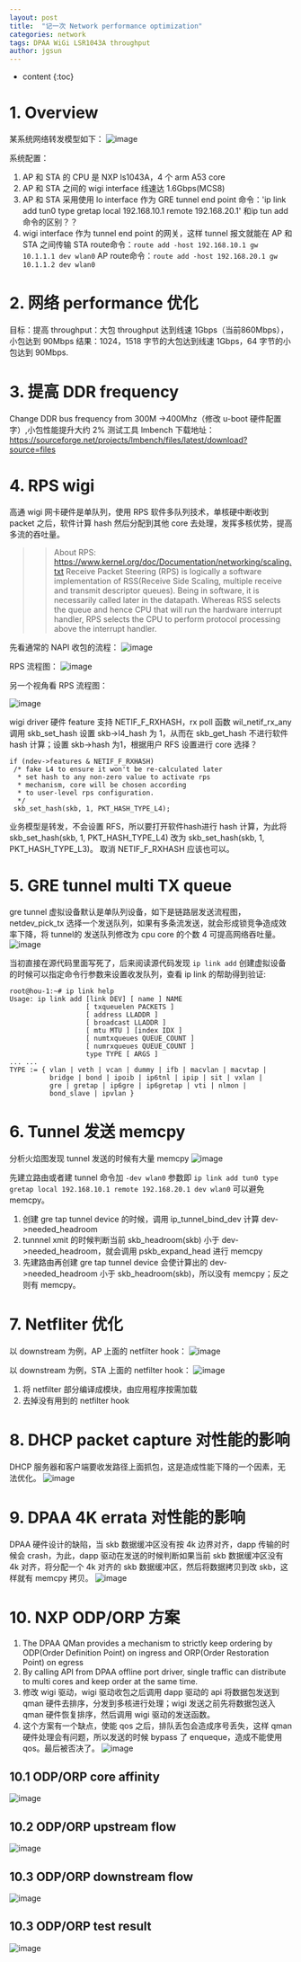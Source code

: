 ```yaml
---
layout: post
title:  "记一次 Network performance optimization"
categories: network
tags: DPAA WiGi LSR1043A throughput
author: jgsun
---
```



* content
{:toc}

# 1. Overview
某系统网络转发模型如下：
![image](/images/posts/net-perf/fwd-model.png)





















系统配置：
1. AP 和 STA 的 CPU 是 NXP ls1043A，4 个 arm A53 core
2. AP 和 STA 之间的 wigi interface 线速达 1.6Gbps(MCS8)
3. AP 和 STA 采用使用 lo interface 作为 GRE tunnel end point
命令：'ip link add tun0 type gretap local 192.168.10.1 remote 192.168.20.1'
和ip tun add命令的区别？？
4. wigi interface 作为 tunnel end point 的网关，这样 tunnel 报文就能在 AP 和 STA 之间传输
STA route命令：`route add -host 192.168.10.1 gw 10.1.1.1 dev wlan0`
AP route命令：`route add -host 192.168.20.1 gw 10.1.1.2 dev wlan0`

# 2. 网络 performance 优化
目标：提高 throughput：大包 throughput 达到线速 1Gbps（当前860Mbps）， 小包达到 90Mbps
结果：1024，1518 字节的大包达到线速 1Gbps，64 字节的小包达到 90Mbps.

# 3. 提高 DDR frequency
Change DDR bus frequency from 300M ->400Mhz（修改 u-boot 硬件配置字）,小包性能提升大约 2%
测试工具 lmbench 下载地址：
https://sourceforge.net/projects/lmbench/files/latest/download?source=files


# 4. RPS wigi
高通 wigi 网卡硬件是单队列，使用 RPS 软件多队列技术，单核硬中断收到 packet 之后，软件计算 hash 然后分配到其他 core 去处理，发挥多核优势，提高多流的吞吐量。
>>About RPS: https://www.kernel.org/doc/Documentation/networking/scaling.txt
Receive Packet Steering (RPS) is logically a software implementation of RSS(Receive Side Scaling, multiple receive and transmit descriptor queues). Being in software, it is necessarily called later in the datapath. Whereas RSS selects the queue and hence CPU that will run the hardware interrupt handler, RPS selects the CPU to perform protocol processing above the interrupt handler. 

先看通常的 NAPI 收包的流程：
![image](/images/posts/net-perf/net-rx.png)

RPS 流程图：
![image](/images/posts/net-perf/RPS-flow.png)

另一个视角看 RPS 流程图：

![image](/images/posts/net-perf/RPS-flow1.png)

wigi driver 硬件 feature 支持 NETIF_F_RXHASH，rx poll 函数 wil_netif_rx_any 调用 skb_set_hash 设置 skb->l4_hash 为 1，从而在 skb_get_hash 不进行软件 hash 计算；设置 skb->hash 为1，根据用户 RFS 设置进行 core 选择？ 
```
if (ndev->features & NETIF_F_RXHASH)
 /* fake L4 to ensure it won't be re-calculated later
  * set hash to any non-zero value to activate rps
  * mechanism, core will be chosen according
  * to user-level rps configuration.
  */
 skb_set_hash(skb, 1, PKT_HASH_TYPE_L4);
```
业务模型是转发，不会设置 RFS，所以要打开软件hash进行 hash 计算，为此将 skb_set_hash(skb, 1, PKT_HASH_TYPE_L4) 改为 skb_set_hash(skb, 1, PKT_HASH_TYPE_L3)。
取消 NETIF_F_RXHASH 应该也可以。

# 5. GRE tunnel multi TX queue
gre tunnel 虚拟设备默认是单队列设备，如下是链路层发送流程图，netdev_pick_tx 选择一个发送队列，如果有多条流发送，就会形成锁竞争造成效率下降，将 tunnel的 发送队列修改为 cpu core 的个数 4 可提高网络吞吐量。
![image](/images/posts/net-perf/net-tx.png)

当初直接在源代码里面写死了，后来阅读源代码发现 `ip link add` 创建虚拟设备的时候可以指定命令行参数来设置收发队列，查看 ip link 的帮助得到验证:

    root@hou-1:~# ip link help
    Usage: ip link add [link DEV] [ name ] NAME
                       [ txqueuelen PACKETS ]
                       [ address LLADDR ]
                       [ broadcast LLADDR ]
                       [ mtu MTU ] [index IDX ]
                       [ numtxqueues QUEUE_COUNT ]
                       [ numrxqueues QUEUE_COUNT ]
                       type TYPE [ ARGS ]
    ... ...
    TYPE := { vlan | veth | vcan | dummy | ifb | macvlan | macvtap |
              bridge | bond | ipoib | ip6tnl | ipip | sit | vxlan |
              gre | gretap | ip6gre | ip6gretap | vti | nlmon |
              bond_slave | ipvlan }


# 6. Tunnel 发送 memcpy
分析火焰图发现 tunnel 发送的时候有大量 memcpy
![image](/images/posts/net-perf/tunnel-memcpy.png)

先建立路由或者建 tunnel 命令加 `-dev wlan0` 参数即 `ip link add tun0 type gretap local 192.168.10.1 remote 192.168.20.1 dev wlan0` 可以避免 memcpy。
1. 创建 gre tap tunnel device 的时候，调用 ip_tunnel_bind_dev 计算 dev->needed_headroom
2. tunnnel xmit 的时候判断当前 skb_headroom(skb) 小于 dev->needed_headroom，就会调用 pskb_expand_head 进行 memcpy
3. 先建路由再创建 gre tap tunnel device 会使计算出的 dev->needed_headroom 小于 skb_headroom(skb)，所以没有 memcpy；反之则有 memcpy。

# 7. Netfliter 优化
以 downstream 为例，AP 上面的 netfilter hook：
![image](/images/posts/net-perf/netfilter-ds-ap.png)

以 downstream 为例，STA 上面的 netfilter hook：
![image](/images/posts/net-perf/netfilter-ds-sta.png)

1. 将 netfilter 部分编译成模块，由应用程序按需加载
2. 去掉没有用到的 netfilter hook

# 8. DHCP packet capture 对性能的影响
DHCP 服务器和客户端要收发路径上面抓包，这是造成性能下降的一个因素，无法优化。
![image](/images/posts/net-perf/dhcp-capture.png)

# 9. DPAA 4K errata 对性能的影响
DPAA 硬件设计的缺陷，当 skb 数据缓冲区没有按 4k 边界对齐，dapp 传输的时候会 crash，为此，dapp 驱动在发送的时候判断如果当前 skb 数据缓冲区没有 4k 对齐，将分配一个 4k 对齐的 skb 数据缓冲区，然后将数据拷贝到改 skb，这样就有 memcpy 拷贝。
![image](/images/posts/net-perf/4K-align.jpg)

# 10. NXP ODP/ORP 方案
1. The DPAA QMan provides a mechanism to strictly keep ordering by ODP(Order Definition Point) on ingress and ORP(Order Restoration Point) on egress
2. By calling API from DPAA offline port driver, single traffic can distribute to multi cores and keep order at the same time.
3. 修改 wigi 驱动，wigi 驱动收包之后调用 dapp 驱动的 api 将数据包发送到 qman 硬件去排序，分发到多核进行处理；wigi 发送之前先将数据包送入 qman 硬件恢复排序，然后调用 wigi 驱动的发送函数。
4. 这个方案有一个缺点，使能 qos 之后，排队丢包会造成序号丢失，这样 qman 硬件处理会有问题，所以发送的时候 bypass 了 enqueque，造成不能使用 qos。最后被否决了。
![image](/images/posts/net-perf/odp-overvierw.png)

## 10.1 ODP/ORP core affinity
![image](/images/posts/net-perf/odp-core-affinity.png)

## 10.2 ODP/ORP upstream flow
![image](/images/posts/net-perf/odp-us.png)

## 10.3 ODP/ORP downstream flow
![image](/images/posts/net-perf/odp-ds.png)

## 10.3 ODP/ORP test result
![image](/images/posts/net-perf/odp-test.png)


